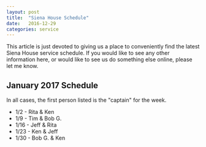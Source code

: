 ```yaml
---
layout: post
title:  "Siena House Schedule"
date:   2016-12-29
categories: service
---
```


This article is just devoted to giving us a place to conveniently find the latest Siena House service schedule.
If you would like to see any other information here, or would like to see us do something else online, please let me know.

## January 2017 Schedule

In all cases, the first person listed is the "captain" for the week.

* 1/2 - Rita & Ken
* 1/9 - Tim & Bob G.
* 1/16 - Jeff & Rita
* 1/23 - Ken & Jeff
* 1/30 - Bob G. & Ken
